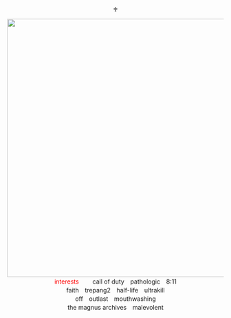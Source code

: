 <p align="center">♰</p>
<div align="center">
  <img src="https://64.media.tumblr.com/e8ae7c9d327434214005f2759e10d8c5/08b6024acb610772-57/s400x600/ea288684465fe91c5727dc6d22d5b6168070951d.gif" width="600">
</div>
<div align="center">
  <span style="color: red;">interests</span> 　　call of duty　pathologic　8:11<br>faith　trepang2　half-life　ultrakill<br>off　outlast　mouthwashing<br>the magnus archives　malevolent</span>
</div>
